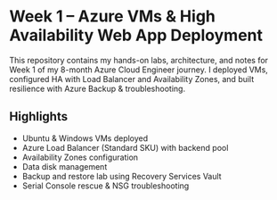# Week 1 – Azure VMs & High Availability Web App Deployment

This repository contains my hands-on labs, architecture, and notes for Week 1 of my 8-month Azure Cloud Engineer journey. I deployed VMs, configured HA with Load Balancer and Availability Zones, and built resilience with Azure Backup & troubleshooting.

## Highlights
- Ubuntu & Windows VMs deployed
- Azure Load Balancer (Standard SKU) with backend pool
- Availability Zones configuration
- Data disk management
- Backup and restore lab using Recovery Services Vault
- Serial Console rescue & NSG troubleshooting
